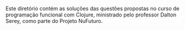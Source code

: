 Este diretório contém as soluções das questões propostas no curso de programação funcional com Clojure, ministrado pelo professor Dalton Serey, como parte do Projeto NuFuturo.
